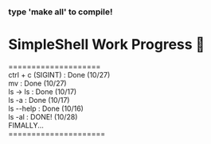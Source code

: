 
<h3>type 'make all' to compile!</h3>

<h1>SimpleShell Work Progress 🚦</h1>


<p>
====================<br>
 ctrl + c (SIGINT) : Done (10/27)<br>
 mv : Done (10/27)<br>
 ls -> ls : Done (10/17)<br>
      ls -a : Done (10/17)<br>
      ls --help : Done (10/16)<br>
      ls -al : DONE! (10/28)<br>
FIMALLY...<br>
=====================<br>
</p>
